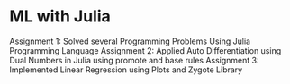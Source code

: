 # ML with Julia
Assignment 1: Solved several Programming Problems Using Julia Programming Language 
Assignment 2: Applied Auto Differentiation using Dual Numbers in Julia using promote and base rules
Assignment 3: Implemented Linear Regression using Plots and Zygote Library 
